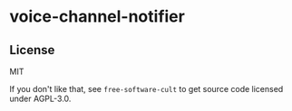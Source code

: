 # voice-channel-notifier

## License

MIT

If you don't like that, see `free-software-cult` to get source code licensed under AGPL-3.0.
